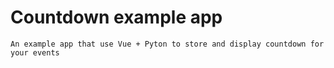 # Countdown example app

```
An example app that use Vue + Pyton to store and display countdown for your events
```
